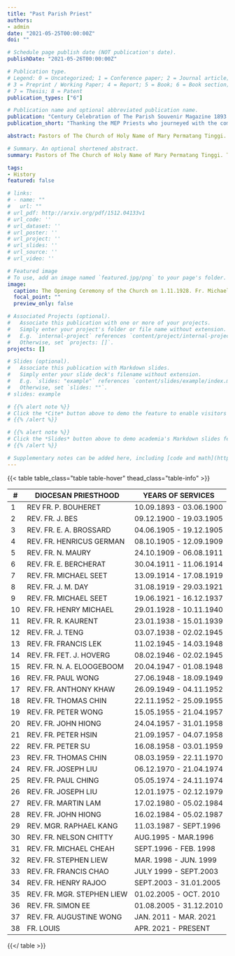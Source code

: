 ```yaml
---
title: "Past Parish Priest"
authors:
- admin
date: "2021-05-25T00:00:00Z"
doi: ""

# Schedule page publish date (NOT publication's date).
publishDate: "2021-05-26T00:00:00Z"

# Publication type.
# Legend: 0 = Uncategorized; 1 = Conference paper; 2 = Journal article;
# 3 = Preprint / Working Paper; 4 = Report; 5 = Book; 6 = Book section;
# 7 = Thesis; 8 = Patent
publication_types: ["6"]

# Publication name and optional abbreviated publication name.
publication: "Century Celebration of The Parish Souvenir Magazine 1893 - 1993"
publication_short: "Thanking the MEP Priests who journeyed with the community of Permatang Tinggi from 1893 until present day."

abstract: Pastors of The Church of Holy Name of Mary Permatang Tinggi. Thanking the MEP Priests who journeyed with the community of Permatang Tinggi from 1893 until present day.

# Summary. An optional shortened abstract.
summary: Pastors of The Church of Holy Name of Mary Permatang Tinggi. Thanking the MEP Priests who journeyed with the community of Permatang Tinggi from 1893 until present day.

tags:
- History
featured: false

# links:
# - name: ""
#   url: ""
# url_pdf: http://arxiv.org/pdf/1512.04133v1
# url_code: ''
# url_dataset: ''
# url_poster: ''
# url_project: ''
# url_slides: ''
# url_source: ''
# url_video: ''

# Featured image
# To use, add an image named `featured.jpg/png` to your page's folder.
image:
  caption: The Opening Ceremony of the Church on 1.11.1928. Fr. Michael Seet, Bishop Dovals, some Priest and all Parishioners, in front of the newly built and blessed Church, Permatang Tinggi
  focal_point: ""
  preview_only: false

# Associated Projects (optional).
#   Associate this publication with one or more of your projects.
#   Simply enter your project's folder or file name without extension.
#   E.g. `internal-project` references `content/project/internal-project/index.md`.
#   Otherwise, set `projects: []`.
projects: []

# Slides (optional).
#   Associate this publication with Markdown slides.
#   Simply enter your slide deck's filename without extension.
#   E.g. `slides: "example"` references `content/slides/example/index.md`.
#   Otherwise, set `slides: ""`.
# slides: example

# {{% alert note %}}
# Click the *Cite* button above to demo the feature to enable visitors to import publication metadata into their reference management software.
# {{% /alert %}}

# {{% alert note %}}
# Click the *Slides* button above to demo academia's Markdown slides feature.
# {{% /alert %}}

# Supplementary notes can be added here, including [code and math](https://sourcethemes.com/academic/docs/writing-markdown-latex/).
---
```


{{< table table_class="table table-hover" thead_class="table-info" >}}

| # | DIOCESAN PRIESTHOOD | YEARS OF SERVICES |
|---|---------------------|-------------------|
| 1 | REV FR. P. BOUHERET | 10.09.1893 - 03.06.1900 |
| 2 | REV. FR. J. BES | 09.12.1900 - 19.03.1905|
| 3 | REV. FR. E. A. BROSSARD | 04.06.1905 - 19.12.1905 |
| 4 | REV. FR. HENRICUS GERMAN | 08.10.1905 - 12.09.1909 |
| 5 | REV. FR. N. MAURY | 24.10.1909 - 06.08.1911 |
| 6 | REV. FR. E. BERCHERAT | 30.04.1911 - 11.06.1914 |
| 7 | REV. FR. MICHAEL SEET | 13.09.1914 - 17.08.1919 |
| 8 | REV. FR. J. M. DAY | 31.08.1919 - 29.03.1921 |
| 9 | REV. FR. MICHAEL SEET | 19.06.1921 - 16.12.1937 |
| 10 | REV. FR. HENRY MICHAEL | 29.01.1928 - 10.11.1940 |
| 11 | REV. FR. R. KAURENT | 23.01.1938 - 15.01.1939 |
| 12 | REV. FR. J. TENG | 03.07.1938 - 02.02.1945 |
| 13 | REV. FR. FRANCIS LEK | 11.02.1945 - 14.03.1948 |
| 14 | REV. FR. FET. J. HOVERG | 08.02.1946 - 02.02.1945 |
| 15 | REV. FR. N. A. ELOOGEBOOM | 20.04.1947 - 01.08.1948 |
| 16 | REV. FR. PAUL WONG | 27.06.1948 - 18.09.1949 |
| 17 | REV. FR. ANTHONY KHAW | 26.09.1949 - 04.11.1952 |
| 18 | REV. FR. THOMAS CHIN | 22.11.1952 - 25.09.1955 |
| 19 | REV. FR. PETER WONG | 15.05.1955 - 21.04.1957 |
| 20 | REV. FR. JOHN HIONG | 24.04.1957 - 31.01.1958 |
| 21 | REV. FR. PETER HSIN | 21.09.1957 - 04.07.1958 |
| 22 | REV. FR. PETER SU | 16.08.1958 - 03.01.1959 |
| 23 | REV. FR. THOMAS CHIN | 08.03.1959 - 22.11.1970 |
| 24 | REV. FR. JOSEPH LIU | 06.12.1970 - 21.04.1974 |
| 25 | REV. FR. PAUL CHING | 05.05.1974 - 24.11.1974 |
| 26 | REV. FR. JOSEPH LIU | 12.01.1975 - 02.12.1979 |
| 27 | REV. FR. MARTIN LAM | 17.02.1980 - 05.02.1984 |
| 28 | REV. FR. JOHN HIONG | 16.02.1984 - 05.02.1987 |
| 29 | REV. MGR. RAPHAEL KANG | 11.03.1987 - SEPT.1996 |
| 30 | REV. FR. NELSON CHITTY | AUG.1995 - MAR.1996 |
| 31 | REV. FR. MICHAEL CHEAH | SEPT.1996 - FEB. 1998 |
| 32 | REV. FR. STEPHEN LIEW | MAR. 1998 - JUN. 1999 |
| 33 | REV. FR. FRANCIS CHAO | JULY 1999 - SEPT.2003 |
| 34 | REV. FR. HENRY RAJOO | SEPT.2003 - 31.01.2005 |
| 35 | REV. FR. MGR. STEPHEN LIEW | 01.02.2005 - OCT. 2010 |
| 36 | REV. FR. SIMON EE | 01.08.2005 - 31.12.2010 |
| 37 | REV. FR. AUGUSTINE WONG | JAN. 2011 - MAR. 2021 |
| 38 | FR. LOUIS | APR. 2021 - PRESENT |

{{</ table >}}
